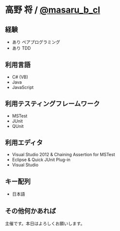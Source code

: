 # 高野 将 / [@masaru\_b\_cl](https://twitter.com/masaru_b_cl)

## 経験
- あり ペアプログラミング
- あり TDD

## 利用言語

- C# (VB)
- Java
- JavaScript

## 利用テスティングフレームワーク

- MSTest
- JUnit
- QUnit

## 利用エディタ

- Visual Studio 2012 & Chaining Assertion for MSTest
- Eclipse & Quick JUnit Plug-in
- Visual Studio

## キー配列

- 日本語

## その他何かあれば

主催です。本日はよろしくお願いします。